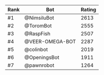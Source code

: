 Rank|Bot|Rating
---|---|---
#1|@NimsiluBot|2613
#2|@ToromBot|2555
#3|@RaspFish|2507
#4|@VEER-OMEGA-BOT|2287
#5|@colinbot|2019
#6|@OpeningsBot|1911
#7|@pawnrobot|1264

